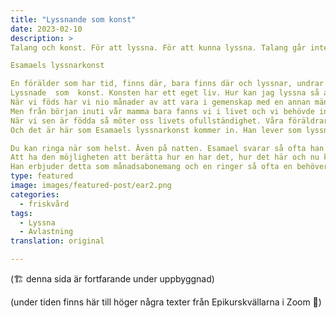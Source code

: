 ```yaml
---
title: "Lyssnande som konst"
date: 2023-02-10
description: >
Talang och konst. För att lyssna. För att kunna lyssna. Talang går inte att skaffa sej. Alla kan lyssna men inte alla kan lyssna på samma sätt. Tyvärr är livet så "orättvist". Vi föds med våra talanger och det är så olika vad vi har med oss i livet. Det vi alltid kan göra oavsett vad vi själva får med oss i livet är att njuta av våra egna och andras talanger - om dom får vara med i livet, om dom tas i bruk av oss själva och andra. Talanger är som levande frön. Dom växer om dom är på en plats som passar dom att växa i. Esamael har sin klara talang för att lyssna. Att be honom om att få vara i det lyssnandet är dubbel nytta, han får leva sin talang och du får användning av den och den växer. Det är den egentliga "tillväxtekonomin".

Esamaels lyssnarkonst

En förälder som har tid, finns där, bara finns där och lyssnar, undrar vad vi vill säga, undrar vad vi kommer med. En vän som har tid, som sätter sej och finns där, närvarande, oladdat. Inga råd, inga förmaningar, inget tyckande, bara möte, i livet. Det är sällsynt, det är bristvara. Det är så ovanligt att vi knappt minns att det finns. 
Lyssnade  som  konst. Konsten har ett eget liv. Hur kan jag lyssna så att jag och den jag lyssnar på är i den naturliga tillvaron, i den naturliga kreativitet som vi var i som barn? Esamael lyssnar så. Han kan inte göra under. Men han kan lyssna, finnas där, omge dej med sitt oladdade lyssnande som inte styr till något bestämmt. 
När vi föds har vi nio månader av att vara i gemenskap med en annan människa, nio månader av att ingen ville påverka oss att uppfylla en agenda. Det naturliga för oss är att bara vara. Kroppen minns hur det är. Men livet med all sin inneboende ofullständighet gör ofta att det är så mycket i vägen, vi har så många erfarenheter som är av ett helt annat slag, rädslor, krav, villkor, för att vi ska få höra till. 
Men från början inuti vår mamma bara fanns vi i livet och vi behövde inget annat. Nöjdhet, trygghet, tillit, tillfredställelse. Vår kommunikation med vår mammas kropp och vi får mat och syre. Och vi växer. Den tiden tar slut - eftersom vi växer. Men vi har ett minne av den tillvaron. 
När vi sen är födda så möter oss livets ofullständighet. Våra föräldrar har gett oss livet, vi behöver dom, men dom gör också fel, har rädslor. I samhället finns föreställningar om värden som bör uppnås, att en människa bör vara si eller så. Hotet om att inte få höra till känner dom flesta. Det är så lätt att minnet av att vara sej själv, det tillståndet i en naturlig lek, en konst är begravt under allt det. Det skapar ångest. Det skapar ångest när vi inuti inte har tillåtelse.
Och det är här som Esamaels lyssnarkonst kommer in. Han lever som lyssnarkonstnär så att den han lyssnar på kommer närmare till det minnet, till det tillståndet av att vara i lek, i konst i sej själv, oladdat. Lyssnandet är inget fysiskt verktyg. Det kan inte fixa något. Bara finnas där som en som finns med dej. Bara finns.

Du kan ringa när som helst. Även på natten. Esamael svarar så ofta han kan.
Att ha den möjligheten att berätta hur en har det, hur det här och nu känns, att gråta, att skrika, att skratta, att bara få vara, vara den man är, det är det som Esamael erbjuder en genom sin lyssnarkonst.
Han erbjuder detta som månadsabonemang och en ringer så ofta en behöver. 1500 kr kostar det. Vill du testa så kan du göra det under en tiodagarsperiod. Ring då gärna ofta så att du märker hur det är att ha den lyssnarvänkontakten. Att testa kostar inget. Hör av dej.
type: featured
image: images/featured-post/ear2.png
categories:
  - friskvård
tags:
  - Lyssna
  - Avlastning
translation: original

---
```


(🏗️ denna sida är fortfarande under uppbyggnad)


(under tiden finns här till höger några texter från Epikurskvällarna i Zoom 🌳)
